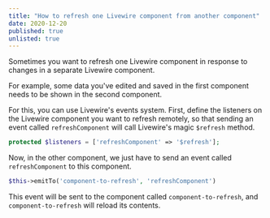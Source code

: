```yaml
---
title: "How to refresh one Livewire component from another component"
date: 2020-12-20
published: true
unlisted: true
---
```


Sometimes you want to refresh one Livewire component in response to changes in a separate Livewire component.

For example, some data you've edited and saved in the first component needs to be shown in the second component.

For this, you can use Livewire's events system. First, define the listeners on the Livewire component you want to refresh remotely, so that sending an event called `refreshComponent` will call Livewire's magic `$refresh` method.

```php
protected $listeners = ['refreshComponent' => '$refresh'];
```

Now, in the other component, we just have to send an event called `refreshComponent` to this component.

```php
$this->emitTo('component-to-refresh', 'refreshComponent')
```

This event will be sent to the component called `component-to-refresh`, and `component-to-refresh` will reload its contents.
